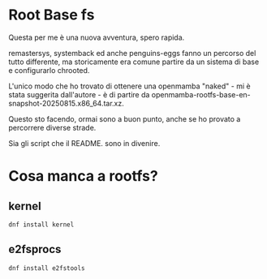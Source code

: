 # Root Base fs

Questa per me è una nuova avventura, spero rapida.

remastersys, systemback ed anche penguins-eggs fanno un percorso del tutto differente, ma storicamente era comune partire da un sistema di base e configurarlo chrooted.

L'unico modo che ho trovato di ottenere una openmamba "naked" - mi è stata suggerita dall'autore - è di partire da openmamba-rootfs-base-en-snapshot-20250815.x86_64.tar.xz.

Questo sto facendo, ormai sono a buon punto, anche se ho provato a percorrere diverse strade.

Sia gli script che il README. sono in divenire.

# Cosa manca a rootfs?

## kernel
```
dnf install kernel
```

## e2fsprocs
```
dnf install e2fstools

```

